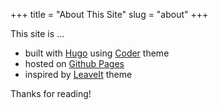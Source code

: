 +++
title = "About This Site"
slug = "about"
+++

This site is ...

- built with [Hugo](https://gohugo.io/) using [Coder](https://themes.gohugo.io/hugo-coder/) theme
- hosted on [Github Pages](https://pages.github.com/)
- inspired by [LeaveIt](https://themes.gohugo.io/leaveit/) theme

Thanks for reading!
